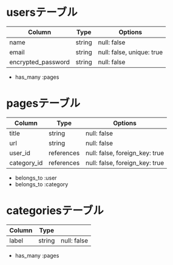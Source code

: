 # usersテーブル

| Column             | Type    | Options                   |
| ------------------ | ------- | ------------------------- |
| name               | string  | null: false               |
| email              | string  | null: false, unique: true |
| encrypted_password | string  | null: false               |

- has_many :pages


# pagesテーブル

| Column      | Type       | Options                         |
| ----------- | ---------- | ------------------------------- |
| title       | string     | null: false                     |
| url         | string     | null: false                     |
| user_id     | references | null: false,  foreign_key: true |
| category_id | references | null: false,  foreign_key: true |

- belongs_to :user
- belongs_to :category


# categoriesテーブル

| Column   | Type       |                                |
| -------- | ---------- | ------------------------------ |
| label    | string     | null: false                    |

- has_many :pages